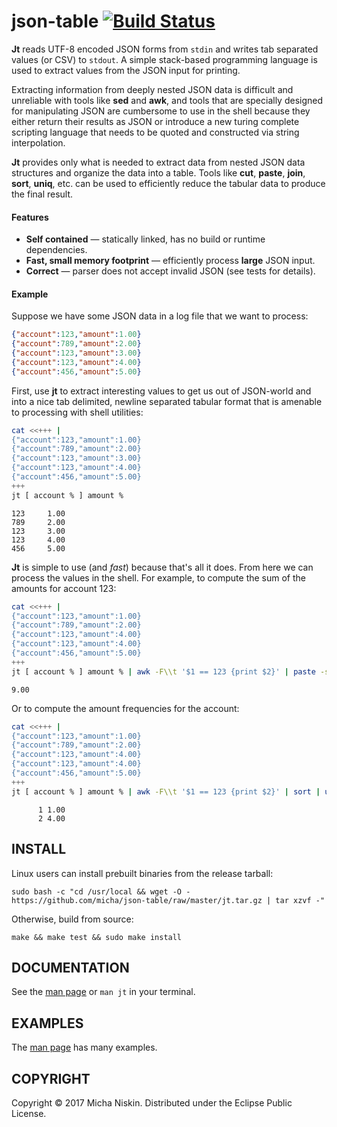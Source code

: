 # json-table [![Build Status](https://travis-ci.org/micha/json-table.svg?branch=master)](https://travis-ci.org/micha/json-table)

**Jt** reads UTF-8 encoded JSON forms from `stdin` and writes tab separated
values (or CSV) to `stdout`. A simple stack-based programming language is used
to extract values from the JSON input for printing.

Extracting information from deeply nested JSON data is difficult and unreliable
with tools like **sed** and **awk**, and tools that are specially designed for
manipulating JSON are cumbersome to use in the shell because they either return
their results as JSON or introduce a new turing complete scripting language
that needs to be quoted and constructed via string interpolation.

**Jt** provides only what is needed to extract data from nested JSON data
structures and organize the data into a table. Tools like **cut**, **paste**,
**join**, **sort**, **uniq**, etc. can be used to efficiently reduce the
tabular data to produce the final result.

#### Features

* **Self contained** &mdash; statically linked, has no build or runtime dependencies.
* **Fast, small memory footprint** &mdash; efficiently process **large** JSON input.
* **Correct** &mdash; parser does not accept invalid JSON (see tests for details).

#### Example

Suppose we have some JSON data in a log file that we want to process:

```json
{"account":123,"amount":1.00}
{"account":789,"amount":2.00}
{"account":123,"amount":3.00}
{"account":123,"amount":4.00}
{"account":456,"amount":5.00}
```

First, use **jt** to extract interesting values to get us out of JSON-world and
into a nice tab delimited, newline separated tabular format that is amenable to
processing with shell utilities:

```bash
cat <<+++ |
{"account":123,"amount":1.00}
{"account":789,"amount":2.00}
{"account":123,"amount":3.00}
{"account":123,"amount":4.00}
{"account":456,"amount":5.00}
+++
jt [ account % ] amount %
```
```
123     1.00
789     2.00
123     3.00
123     4.00
456     5.00
```

**Jt** is simple to use (and *fast*) because that's all it does. From here we
can process the values in the shell. For example, to compute the sum of the
amounts for account 123:

```bash
cat <<+++ |
{"account":123,"amount":1.00}
{"account":789,"amount":2.00}
{"account":123,"amount":4.00}
{"account":123,"amount":4.00}
{"account":456,"amount":5.00}
+++
jt [ account % ] amount % | awk -F\\t '$1 == 123 {print $2}' | paste -sd+ |bc
```
```
9.00
```

Or to compute the amount frequencies for the account:

```bash
cat <<+++ |
{"account":123,"amount":1.00}
{"account":789,"amount":2.00}
{"account":123,"amount":4.00}
{"account":123,"amount":4.00}
{"account":456,"amount":5.00}
+++
jt [ account % ] amount % | awk -F\\t '$1 == 123 {print $2}' | sort | uniq -c
```
```
      1 1.00
      2 4.00
```

## INSTALL

Linux users can install prebuilt binaries from the release tarball:

```
sudo bash -c "cd /usr/local && wget -O - https://github.com/micha/json-table/raw/master/jt.tar.gz | tar xzvf -"
```

Otherwise, build from source:

```
make && make test && sudo make install
```

## DOCUMENTATION

See the [man page][man] or `man jt` in your terminal.

## EXAMPLES

The [man page][man] has many examples.

## COPYRIGHT

Copyright © 2017 Micha Niskin. Distributed under the Eclipse Public License.

[man]: http://htmlpreview.github.io/?https://raw.githubusercontent.com/micha/json-table/master/jt.1.html
